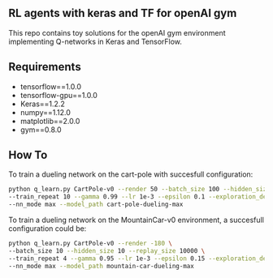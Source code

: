 RL agents with keras and TF for openAI gym 
------------------------------------------
This repo contains toy solutions for the openAI gym environment implementing Q-networks in Keras and TensorFlow.


Requirements
------------
* tensorflow==1.0.0
* tensorflow-gpu==1.0.0
* Keras==1.2.2
* numpy==1.12.0
* matplotlib==2.0.0
* gym==0.8.0


How To
------

To train a dueling network on the cart-pole with succesfull configuration:
```sh
python q_learn.py CartPole-v0 --render 50 --batch_size 100 --hidden_size 150 --replay_size 100 \
--train_repeat 10 --gamma 0.99 --lr 1e-3 --epsilon 0.1 --exploration_decay 1e-5 --max_episodes 200 \
--nn_mode max --model_path cart-pole-dueling-max 
```

To train a dueling network on the MountainCar-v0 environment, a succesfull configuration could be:
```sh
python q_learn.py CartPole-v0 --render -180 \
--batch_size 10 --hidden_size 10 --replay_size 10000 \
--train_repeat 4 --gamma 0.95 --lr 1e-3 --epsilon 0.15 --exploration_decay 0.01 --max_episodes 1000 \
--nn_mode max --model_path mountain-car-dueling-max 
```

